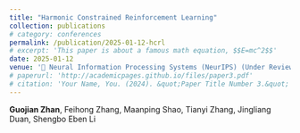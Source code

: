 ```yaml
---
title: "Harmonic Constrained Reinforcement Learning"
collection: publications
# category: conferences
permalink: /publication/2025-01-12-hcrl
# excerpt: 'This paper is about a famous math equation, $$E=mc^2$$'
date: 2025-01-12
venue: '🧠 Neural Information Processing Systems (NeurIPS) (Under Review)'
# paperurl: 'http://academicpages.github.io/files/paper3.pdf'
# citation: 'Your Name, You. (2024). &quot;Paper Title Number 3.&quot; <i>GitHub Journal of Bugs</i>. 1(3).'
---
```


**Guojian Zhan**, Feihong Zhang, Maanping Shao, Tianyi Zhang, Jingliang Duan, Shengbo Eben Li
